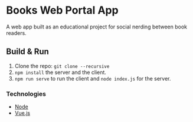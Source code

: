 # Books Web Portal App

A web app built as an educational project for social nerding between book readers.

## Build & Run

1. Clone the repo: `git clone --recursive`
2. `npm install` the server and the client.
3. `npm run serve` to run the client and `node index.js` for the server.

### Technologies

- [Node](https://nodejs.org/en/download/)
- [Vue.js](https://cli.vuejs.org/guide/installation.html)
